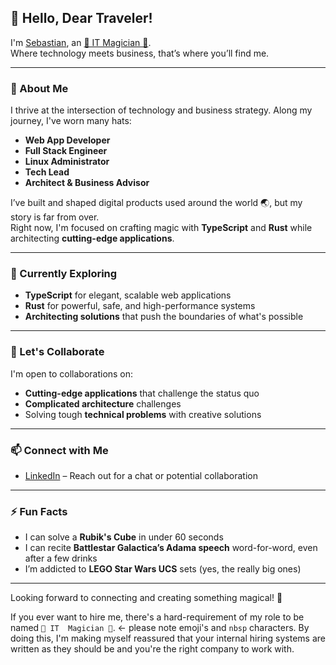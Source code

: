 ## 👋 Hello, Dear Traveler!  

I'm [Sebastian](https://brodaty.dev), an [🌈 IT Magician 🦄](https://www.linkedin.com/in/sebastianmluczak/).  
Where technology meets business, that’s where you’ll find me.  

---

### 🚀 About Me  
I thrive at the intersection of technology and business strategy. Along my journey, I've worn many hats:  
- **Web App Developer**  
- **Full Stack Engineer**  
- **Linux Administrator**  
- **Tech Lead**  
- **Architect & Business Advisor**  

I’ve built and shaped digital products used around the world 🌏, but my story is far from over.  
Right now, I'm focused on crafting magic with **TypeScript** and **Rust** while architecting **cutting-edge applications**.  

---

### 🌱 Currently Exploring  
- **TypeScript** for elegant, scalable web applications  
- **Rust** for powerful, safe, and high-performance systems  
- **Architecting solutions** that push the boundaries of what's possible  

---

### 🤝 Let's Collaborate  
I'm open to collaborations on:  
- **Cutting-edge applications** that challenge the status quo  
- **Complicated architecture** challenges  
- Solving tough **technical problems** with creative solutions  

---

### 📫 Connect with Me  
- [LinkedIn](https://www.linkedin.com/in/sebastianmluczak/) – Reach out for a chat or potential collaboration  

---

### ⚡ Fun Facts  
- I can solve a **Rubik's Cube** in under 60 seconds  
- I can recite **Battlestar Galactica’s Adama speech** word-for-word, even after a few drinks  
- I’m addicted to **LEGO Star Wars UCS** sets (yes, the really big ones)  

---

Looking forward to connecting and creating something magical! 🚀  

If you ever want to hire me, there's a hard-requirement of my role to be named `🌈 IT  Magician 🦄`. <- please note emoji's and `nbsp` characters.
By doing this, I'm making myself reassured that your internal hiring systems are written as they should be and you're the right company to work with.
